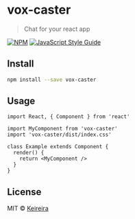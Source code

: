 # vox-caster

> Chat for your react app

[![NPM](https://img.shields.io/npm/v/vox-caster.svg)](https://www.npmjs.com/package/vox-caster) [![JavaScript Style Guide](https://img.shields.io/badge/code_style-standard-brightgreen.svg)](https://standardjs.com)

## Install

```bash
npm install --save vox-caster
```

## Usage

```tsx
import React, { Component } from 'react'

import MyComponent from 'vox-caster'
import 'vox-caster/dist/index.css'

class Example extends Component {
  render() {
    return <MyComponent />
  }
}
```

## License

MIT © [Keireira](https://github.com/Keireira)
